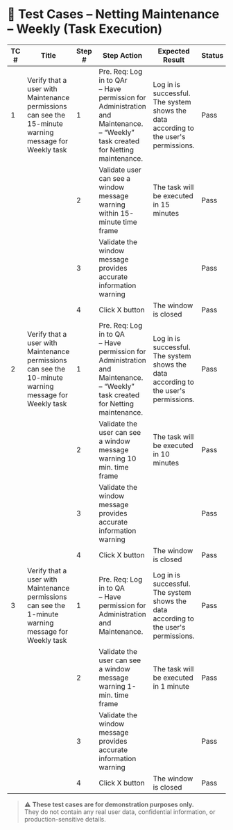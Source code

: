
# 🧪 Test Cases – Netting Maintenance – Weekly (Task Execution)

| TC # | Title | Step # | Step Action | Expected Result | Status |
|------|-------|--------|-------------|------------------|--------|
| 1 | Verify that a user with Maintenance permissions can see the 15-minute warning message for Weekly task | 1 | Pre. Req: Log in to QAr<br>– Have permission for Administration and Maintenance.<br>– “Weekly” task created for Netting maintenance. | Log in is successful. The system shows the data according to the user's permissions. | Pass |
| | | 2 | Validate user can see a window message warning within 15-minute time frame | The task will be executed in 15 minutes | Pass |
| | | 3 | Validate the window message provides accurate information warning |  | Pass |
| | | 4 | Click X button | The window is closed | Pass |
| 2 | Verify that a user with Maintenance permissions can see the 10-minute warning message for Weekly task | 1 | Pre. Req: Log in to QA<br>– Have permission for Administration and Maintenance.<br>– “Weekly” task created for Netting maintenance. | Log in is successful. The system shows the data according to the user's permissions. | Pass |
| | | 2 | Validate the user can see a window message warning 10 min. time frame | The task will be executed in 10 minutes | Pass |
| | | 3 | Validate the window message provides accurate information warning |  | Pass |
| | | 4 | Click X button | The window is closed | Pass |
| 3 | Verify that a user with Maintenance permissions can see the 1-minute warning message for Weekly task | 1 | Pre. Req: Log in to QA<br>– Have permission for Administration and Maintenance. | Log in is successful. The system shows the data according to the user's permissions. | Pass |
| | | 2 | Validate the user can see a window message warning 1-min. time frame | The task will be executed in 1 minute | Pass |
| | | 3 | Validate the window message provides accurate information warning |  | Pass |
| | | 4 | Click X button | The window is closed | Pass |
> ⚠️ **These test cases are for demonstration purposes only.**  
> They do not contain any real user data, confidential information, or production-sensitive details.
